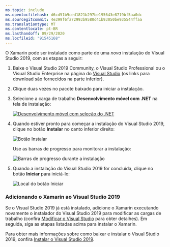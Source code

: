 ```yaml
---
ms.topic: include
ms.openlocfilehash: d6cd51b9ced1821b297be195643e8719bf5aa0dc
ms.sourcegitcommit: 4e399f6fa72993b9580d41b93050be935544ffaa
ms.translationtype: MT
ms.contentlocale: pt-BR
ms.lasthandoff: 09/29/2020
ms.locfileid: "91545168"
---
```

O Xamarin pode ser instalado como parte de uma _nova_ instalação do Visual Studio 2019, com as etapas a seguir:

1. Baixe o Visual Studio 2019 Community, o Visual Studio Professional ou o Visual Studio Enterprise na página do [Visual Studio](https://visualstudio.microsoft.com/vs/) (os links para download são fornecidos na parte inferior).

2. Clique duas vezes no pacote baixado para iniciar a instalação.

3. Selecione a carga de trabalho **Desenvolvimento móvel com .NET** na tela de instalação:

    [![Desenvolvimento móvel com seleção do .NET](~/get-started/installation/windows-images/vs2019-mobile-dev-workload-sml.png)](~/get-started/installation/windows-images/vs2019-mobile-dev-workload.png#lightbox)

4. Quando estiver pronto para começar a instalação do Visual Studio 2019, clique no botão **Instalar** no canto inferior direito:

    ![Botão Instalar](~/get-started/installation/windows-images/vs2019-click-install.png)

   Use as barras de progresso para monitorar a instalação:

    ![Barras de progresso durante a instalação](~/get-started/installation/windows-images/vs2019-progress-bars.png)

5. Quando a instalação do Visual Studio 2019 for concluída, clique no botão **Iniciar** para iniciá-lo:

    ![Local do botão Iniciar](~/get-started/installation/windows-images/vs2019-launch.png)

<a name="vs2019"></a>

### <a name="adding-xamarin-to-visual-studio-2019"></a>Adicionando o Xamarin ao Visual Studio 2019

Se o Visual Studio 2019 já está instalado, adicione o Xamarin executando novamente o instalador do Visual Studio 2019 para modificar as cargas de trabalho (confira [Modificar o Visual Studio](/visualstudio/install/modify-visual-studio) para obter detalhes). Em seguida, siga as etapas listadas acima para instalar o Xamarin.

Para obter mais informações sobre como baixar e instalar o Visual Studio 2019, confira [Instalar o Visual Studio 2019](/visualstudio/install/install-visual-studio).